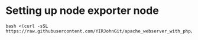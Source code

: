# Setting up node exporter node
```
bash <(curl -sSL https://raw.githubusercontent.com/YIRJohnGit/apache_webserver_with_php/main/create.sh)
```
